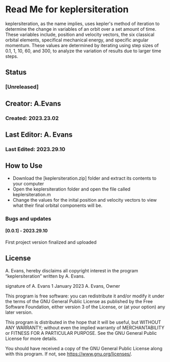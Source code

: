 # Read Me for keplersiteration
keplersiteration, as the name implies, uses kepler's method of iteration to determine the change in variables of an orbit over a set amount of time. These variables include, position and velocity vectors, the six classical orbital elements, specifical mechanical energy, and specific angular momentum. These values are determined by iterating using step sizes of 0.1, 1, 10, 60, and 300, to analyze the variation of results due to larger time steps.
## Status
### [Unreleased]
## Creator: A.Evans
### Created: 2023.23.02
## Last Editor: A. Evans
### Last Edited: 2023.29.10

## How to Use
- Download the [keplersiteration.zip] folder and extract its contents to your computer
- Open the keplersiteration folder and open the file called keplersiteration.m
- Change the values for the inital position and velocity vectors to view what their final orbital components will be.

### Bugs and updates
#### [0.0.1] - 2023.29.10
First project version finalized and uploaded

## License
A. Evans, hereby disclaims all copyright interest in the program “keplersiteration” written by A. Evans.

signature of A. Evans 1 January 2023
A. Evans, Owner

This program is free software: you can redistribute it and/or modify it under the terms of the GNU General Public License as published by the Free Software Foundation, either version 3 of the License, or (at your option) any later version.

This program is distributed in the hope that it will be useful, but WITHOUT ANY WARRANTY; without even the implied warranty of MERCHANTABILITY or FITNESS FOR A PARTICULAR PURPOSE. See the GNU General Public License for more details.

You should have received a copy of the GNU General Public License along with this program. If not, see <https://www.gnu.org/licenses/>.
